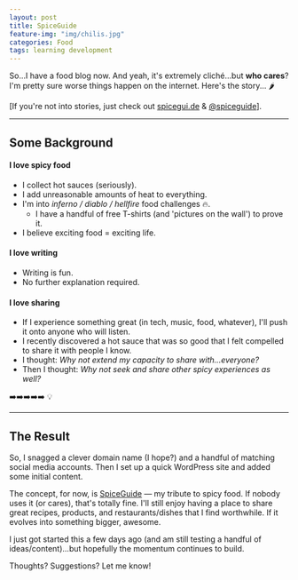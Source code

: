 ```yaml
---
layout: post
title: SpiceGuide
feature-img: "img/chilis.jpg"
categories: Food
tags: learning development
---
```

So...I have a food blog now. And yeah, it's extremely cliché...but **who cares**? I'm pretty sure worse things happen on the internet. Here's the story... 🌶

[If you're not into stories, just check out [spicegui.de](http://spicegui.de) &amp; [@spiceguide](http://instagram.com/spiceguide)].

---

## Some Background

#### I love spicy food

- I collect hot sauces (seriously).
- I add unreasonable amounts of heat to everything.
- I'm into _inferno / diablo / hellfire_ food challenges :fire:.
    - I have a handful of free T-shirts (and 'pictures on the wall') to prove it.
- I believe exciting food = exciting life.

#### I love writing

- Writing is fun.
- No further explanation required.

#### I love sharing

- If I experience something great (in tech, music, food, whatever), I'll push it onto anyone who will listen.
- I recently discovered a hot sauce that was so good that I felt compelled to share it with people I know.
- I thought: _Why not extend my capacity to share with...everyone?_ 
- Then I thought: _Why not seek and share other spicy experiences as well?_ 

:arrow_right::arrow_right::arrow_right::arrow_right::arrow_right: :bulb:

---

## The Result

So, I snagged a clever domain name (I hope?) and a handful of matching social media accounts. Then I set up a quick WordPress site and added some initial content.

The concept, for now, is [SpiceGuide](http://spicegui.de) &mdash; my tribute to spicy food. If nobody uses it (or cares), that's totally fine. I'll still enjoy having a place to share great recipes, products, and restaurants/dishes that I find worthwhile. If it evolves into something bigger, awesome.

I just got started this a few days ago (and am still testing a handful of ideas/content)...but hopefully the momentum continues to build.

Thoughts? Suggestions? Let me know!